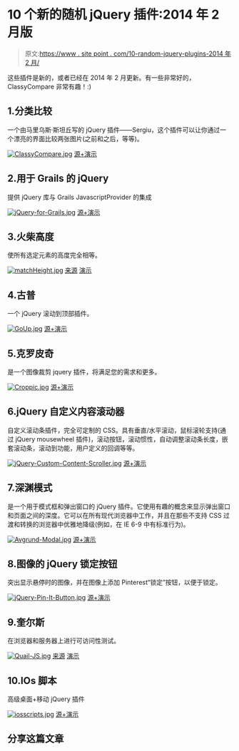 # 10 个新的随机 jQuery 插件:2014 年 2 月版

> 原文:[https://www . site point . com/10-random-jquery-plugins-2014 年 2 月/](https://www.sitepoint.com/10-random-jquery-plugins-february-2014/)

这些插件是新的，或者已经在 2014 年 2 月更新。有一些非常好的，ClassyCompare 非常有趣！:)

## 1.分类比较

一个由马里乌斯·斯坦丘写的 jQuery 插件——Sergiu，这个插件可以让你通过一个漂亮的界面比较两张图片(之前和之后，等等)。

[![ClassyCompare.jpg](../Images/f126c968e2c37a0be047e85d19ffa22d.png)](http://www.class.pm/projects/jquery/classycompare/) 
[源+演示](http://www.class.pm/projects/jquery/classycompare/)

## 2.用于 Grails 的 jQuery

提供 jQuery 库与 Grails JavascriptProvider 的集成

[![jQuery-for-Grails.jpg](../Images/004f405fc238cef9414472e5c1e4bdf0.png)](http://grails.org/plugins/jquery) 
[源+演示](http://grails.org/plugins/jquery)

## 3.火柴高度

使所有选定元素的高度完全相等。

[![matchHeight.jpg](../Images/4ef854ea581f085488ce64e1ec07052f.png)](http://brm.io/jquery-match-height/) 
[来源](http://brm.io/jquery-match-height/) [演示](http://brm.io/jquery-match-height-demo/)

## 4.古普

一个 jQuery 滚动到顶部插件。

[![GoUp.jpg](../Images/4f1ab0415365d2d054bdfab367179a47.png)](http://www.jquerygoup.tk/) 
[源+演示](http://www.jquerygoup.tk/)

## 5.克罗皮奇

是一个图像裁剪 jquery 插件，将满足您的需求和更多。

[![Croppic.jpg](../Images/a0f861300cef424f105a46f119237eef.png)](http://www.croppic.net/) 
[源+演示](http://www.croppic.net/)

## 6.jQuery 自定义内容滚动器

自定义滚动条插件，完全可定制的 CSS。具有垂直/水平滚动，鼠标滚轮支持(通过 jQuery mousewheel 插件)，滚动按钮，滚动惯性，自动调整滚动条长度，嵌套滚动条，滚动到功能，用户定义的回调等等。

[![jQuery-Custom-Content-Scroller.jpg](../Images/1546f8bad1e94ed07ab2b3cf8614c117.png)](http://manos.malihu.gr/jquery-custom-content-scroller/) 
[源+演示](http://manos.malihu.gr/jquery-custom-content-scroller/)

## 7.深渊模式

是一个用于模式框和弹出窗口的 jQuery 插件。它使用有趣的概念来显示弹出窗口和页面之间的深度。它可以在所有现代浏览器中工作，并且在那些不支持 CSS 过渡和转换的浏览器中优雅地降级(例如，在 IE 6-9 中有标准行为)。

[![Avgrund-Modal.jpg](../Images/2c2e5d5f61e05e7de196bbbbc94d46d7.png)](http://labs.voronianski.com/jquery.avgrund.js/) 
[源+演示](http://labs.voronianski.com/jquery.avgrund.js/)

## 8.图像的 jQuery 锁定按钮

突出显示悬停时的图像，并在图像上添加 Pinterest“锁定”按钮，以便于锁定。

[![jQuery-Pin-It-Button.jpg](../Images/6cd97ef4a7e352a2624912677a7c0dc6.png)](http://wordpress.org/plugins/jquery-pin-it-button-for-images/screenshots/) 
[源+演示](http://wordpress.org/plugins/jquery-pin-it-button-for-images/screenshots/)

## 9.奎尔斯

在浏览器和服务器上进行可访问性测试。

[![Quail-JS.jpg](../Images/21cf222c0711b42821fdc41c31ae4be5.png)](http://quailjs.org/) 
[来源](http://quailjs.org/) [演示](http://quailjs.org/examples/)

## 10.IOs 脚本

高级桌面+移动 jQuery 插件

[![iosscripts.jpg](../Images/4286505e88c301a246381428f535dc2c.png)](https://iosscripts.com/) 
[源+演示](https://iosscripts.com/)

## 分享这篇文章